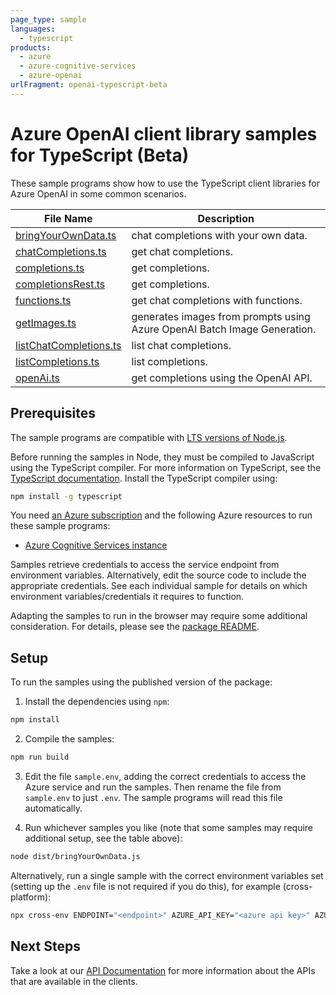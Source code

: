 ```yaml
---
page_type: sample
languages:
  - typescript
products:
  - azure
  - azure-cognitive-services
  - azure-openai
urlFragment: openai-typescript-beta
---
```


# Azure OpenAI client library samples for TypeScript (Beta)

These sample programs show how to use the TypeScript client libraries for Azure OpenAI in some common scenarios.

| **File Name**                                 | **Description**                                                          |
| --------------------------------------------- | ------------------------------------------------------------------------ |
| [bringYourOwnData.ts][bringyourowndata]       | chat completions with your own data.                                     |
| [chatCompletions.ts][chatcompletions]         | get chat completions.                                                    |
| [completions.ts][completions]                 | get completions.                                                         |
| [completionsRest.ts][completionsrest]         | get completions.                                                         |
| [functions.ts][functions]                     | get chat completions with functions.                                     |
| [getImages.ts][getimages]                     | generates images from prompts using Azure OpenAI Batch Image Generation. |
| [listChatCompletions.ts][listchatcompletions] | list chat completions.                                                   |
| [listCompletions.ts][listcompletions]         | list completions.                                                        |
| [openAi.ts][openai]                           | get completions using the OpenAI API.                                    |

## Prerequisites

The sample programs are compatible with [LTS versions of Node.js](https://github.com/nodejs/release#release-schedule).

Before running the samples in Node, they must be compiled to JavaScript using the TypeScript compiler. For more information on TypeScript, see the [TypeScript documentation][typescript]. Install the TypeScript compiler using:

```bash
npm install -g typescript
```

You need [an Azure subscription][freesub] and the following Azure resources to run these sample programs:

- [Azure Cognitive Services instance][createinstance_azurecognitiveservicesinstance]

Samples retrieve credentials to access the service endpoint from environment variables. Alternatively, edit the source code to include the appropriate credentials. See each individual sample for details on which environment variables/credentials it requires to function.

Adapting the samples to run in the browser may require some additional consideration. For details, please see the [package README][package].

## Setup

To run the samples using the published version of the package:

1. Install the dependencies using `npm`:

```bash
npm install
```

2. Compile the samples:

```bash
npm run build
```

3. Edit the file `sample.env`, adding the correct credentials to access the Azure service and run the samples. Then rename the file from `sample.env` to just `.env`. The sample programs will read this file automatically.

4. Run whichever samples you like (note that some samples may require additional setup, see the table above):

```bash
node dist/bringYourOwnData.js
```

Alternatively, run a single sample with the correct environment variables set (setting up the `.env` file is not required if you do this), for example (cross-platform):

```bash
npx cross-env ENDPOINT="<endpoint>" AZURE_API_KEY="<azure api key>" AZURE_SEARCH_ENDPOINT="<azure search endpoint>" AZURE_SEARCH_KEY="<azure search key>" AZURE_SEARCH_INDEX="<azure search index>" node dist/bringYourOwnData.js
```

## Next Steps

Take a look at our [API Documentation][apiref] for more information about the APIs that are available in the clients.

[bringyourowndata]: https://github.com/Azure/azure-sdk-for-js/blob/main/sdk/openai/openai/samples/v1-beta/typescript/src/bringYourOwnData.ts
[chatcompletions]: https://github.com/Azure/azure-sdk-for-js/blob/main/sdk/openai/openai/samples/v1-beta/typescript/src/chatCompletions.ts
[completions]: https://github.com/Azure/azure-sdk-for-js/blob/main/sdk/openai/openai/samples/v1-beta/typescript/src/completions.ts
[completionsrest]: https://github.com/Azure/azure-sdk-for-js/blob/main/sdk/openai/openai/samples/v1-beta/typescript/src/completionsRest.ts
[functions]: https://github.com/Azure/azure-sdk-for-js/blob/main/sdk/openai/openai/samples/v1-beta/typescript/src/functions.ts
[getimages]: https://github.com/Azure/azure-sdk-for-js/blob/main/sdk/openai/openai/samples/v1-beta/typescript/src/getImages.ts
[listchatcompletions]: https://github.com/Azure/azure-sdk-for-js/blob/main/sdk/openai/openai/samples/v1-beta/typescript/src/listChatCompletions.ts
[listcompletions]: https://github.com/Azure/azure-sdk-for-js/blob/main/sdk/openai/openai/samples/v1-beta/typescript/src/listCompletions.ts
[openai]: https://github.com/Azure/azure-sdk-for-js/blob/main/sdk/openai/openai/samples/v1-beta/typescript/src/openAi.ts
[apiref]: https://docs.microsoft.com/javascript/api/@azure/openai
[freesub]: https://azure.microsoft.com/free/
[createinstance_azurecognitiveservicesinstance]: https://learn.microsoft.com/azure/cognitive-services/openai/how-to/create-resource
[package]: https://github.com/Azure/azure-sdk-for-js/tree/main/sdk/openai/openai/README.md
[typescript]: https://www.typescriptlang.org/docs/home.html
